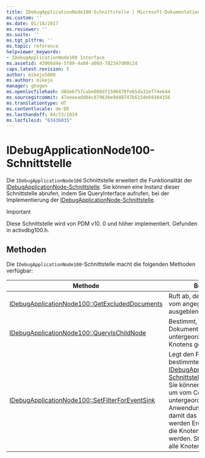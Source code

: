 ```yaml
---
title: IDebugApplicationNode100-Schnittstelle | Microsoft-Dokumentation
ms.custom: ''
ms.date: 01/18/2017
ms.reviewer: ''
ms.suite: ''
ms.tgt_pltfrm: ''
ms.topic: reference
helpviewer_keywords:
- IDebugApplicationNode100 Interface
ms.assetid: 43966d4e-5f89-4a04-a08d-782347d00c2d
caps.latest.revision: 5
author: mikejo5000
ms.author: mikejo
manager: ghogen
ms.openlocfilehash: d8de6f57cabe808df1506870fe65da31ef74e644
ms.sourcegitcommit: 47eeeeadd84c879636e9d48747b615de69384356
ms.translationtype: HT
ms.contentlocale: de-DE
ms.lasthandoff: 04/23/2019
ms.locfileid: "63436035"
---
```

# <a name="idebugapplicationnode100-interface"></a>IDebugApplicationNode100-Schnittstelle
Die `IDebugApplicationNode100` Schnittstelle erweitert die Funktionalität der [IDebugApplicationNode-Schnittstelle](../../winscript/reference/idebugapplicationnode-interface.md). Sie können eine Instanz dieser Schnittstelle abrufen, indem Sie QueryInterface aufrufen, bei der Implementierung der [IDebugApplicationNode-Schnittstelle](../../winscript/reference/idebugapplicationnode-interface.md).  
  
> [!IMPORTANT]
> Diese Schnittstelle wird von PDM v10. 0 und höher implementiert. Gefunden in activdbg100.h.  
  
## <a name="methods"></a>Methoden  
 Die `IDebugApplicationNode100`-Schnittstelle macht die folgenden Methoden verfügbar:  
  
|Methode|Beschreibung|  
|------------|-----------------|  
|[IDebugApplicationNode100::GetExcludedDocuments](../../winscript/reference/idebugapplicationnode100-getexcludeddocuments.md)|Ruft ab, der Textdokumente, die vom angegebenen Filter ausgeblendet sind.|  
|[IDebugApplicationNode100::QueryIsChildNode](../../winscript/reference/idebugapplicationnode100-queryischildnode.md)|Bestimmt, ob das angegebene Dokument zu einem der untergeordneten Knoten dieses Knotens gehört.|  
|[IDebugApplicationNode100::SetFilterForEventSink](../../winscript/reference/idebugapplicationnode100-setfilterforeventsink.md)|Legt den Filter für eine bestimmte [IDebugApplicationNodeEvents-Schnittstelle](../../winscript/reference/idebugapplicationnodeevents-interface.md) Implementierung. Sie können die Skriptdebugger, um vom Compiler generierten untergeordneten Anwendungsknoten zu filtern, damit das PDM mehr senden, werden Ereignisse aus, wenn die Knoten erstellt oder entfernt werden. Standardmäßig werden alle Knoten gesendet.|